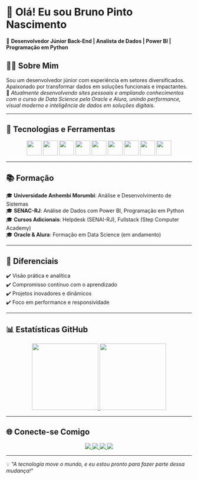 # 👋 Olá! Eu sou Bruno Pinto Nascimento

🔧 **Desenvolvedor Júnior Back-End | Analista de Dados | Power BI | Programação em Python**

## 🧑‍💻 Sobre Mim  
Sou um desenvolvedor júnior com experiência em setores diversificados. Apaixonado por transformar dados em soluções funcionais e impactantes.  
💬 *Atualmente desenvolvendo sites pessoais e ampliando conhecimentos com o curso de Data Science pela Oracle e Alura, unindo performance, visual moderno e inteligência de dados em soluções digitais.*

---

## 🚀 Tecnologias e Ferramentas

<div align="center">
  <img loading="lazy" src="https://cdn.jsdelivr.net/gh/devicons/devicon/icons/java/java-original.svg" width="40" height="40"/>
  <img loading="lazy" src="https://cdn.jsdelivr.net/gh/devicons/devicon/icons/javascript/javascript-original.svg" width="40" height="40"/>
  <img loading="lazy" src="https://cdn.jsdelivr.net/gh/devicons/devicon/icons/python/python-original.svg" width="40" height="40"/>
  <img loading="lazy" src="https://cdn.jsdelivr.net/gh/devicons/devicon/icons/html5/html5-original.svg" width="40" height="40"/>
  <img loading="lazy" src="https://cdn.jsdelivr.net/gh/devicons/devicon/icons/css3/css3-original.svg" width="40" height="40"/>
  <img loading="lazy" src="https://cdn.jsdelivr.net/gh/devicons/devicon/icons/mysql/mysql-original.svg" width="40" height="40"/>
  <img loading="lazy" src="https://cdn.jsdelivr.net/gh/devicons/devicon/icons/postgresql/postgresql-original.svg" width="40" height="40"/>
  <img loading="lazy" src="https://cdn.jsdelivr.net/gh/devicons/devicon/icons/git/git-original.svg" width="40" height="40"/>
  <img loading="lazy" src="https://cdn.jsdelivr.net/gh/devicons/devicon/icons/linux/linux-original.svg" width="40" height="40"/>
</div>

---

## 📚 Formação

🎓 **Universidade Anhembi Morumbi**: Análise e Desenvolvimento de Sistemas  
🎓 **SENAC-RJ**: Análise de Dados com Power BI, Programação em Python  
🎓 **Cursos Adicionais**: Helpdesk (SENAI-RJ), Fullstack (Step Computer Academy)  
🎓 **Oracle & Alura**: Formação em Data Science (em andamento)

---

## 🌟 Diferenciais

✔️ Visão prática e analítica  
✔️ Compromisso contínuo com o aprendizado  
✔️ Projetos inovadores e dinâmicos  
✔️ Foco em performance e responsividade

---

## 📊 Estatísticas GitHub

<div align="center">
  <a href="https://github.com/brunopintonascimento">
    <img loading="lazy" height="180em" src="https://github-readme-stats.vercel.app/api?username=brunopintonascimento&show_icons=true&theme=dracula&include_all_commits=true&count_private=true"/>
    <img loading="lazy" height="180em" src="https://github-readme-stats.vercel.app/api/top-langs/?username=brunopintonascimento&layout=compact&langs_count=7&theme=dracula"/>
  </a>
</div>

---

## 🌐 Conecte-se Comigo

<div align="center">
  <a href="https://www.linkedin.com/in/brunoanalistadesistemas/" target="_blank">
    <img loading="lazy" src="https://img.shields.io/badge/-LinkedIn-%230077B5?style=for-the-badge&logo=linkedin&logoColor=white"/>
  </a>
  <a href="https://github.com/brunopintonascimento" target="_blank">
    <img loading="lazy" src="https://img.shields.io/badge/GitHub-181717?style=for-the-badge&logo=github&logoColor=white"/>
  </a>
  <a href="mailto:contato@brunopintonascimento.com" target="_blank">
    <img loading="lazy" src="https://img.shields.io/badge/Gmail-D14836?style=for-the-badge&logo=gmail&logoColor=white"/>
  </a>
  <a href="https://instagram.com/seu-usuário-instagram-aqui" target="_blank">
    <img loading="lazy" src="https://img.shields.io/badge/-Instagram-%23E4405F?style=for-the-badge&logo=instagram&logoColor=white"/>
  </a>
</div>

---

💡 *"A tecnologia move o mundo, e eu estou pronto para fazer parte dessa mudança!"*
